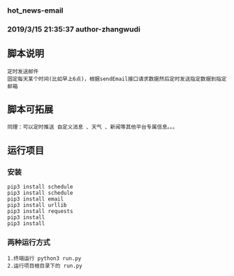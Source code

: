 ### hot_news-email
### 2019/3/15 21:35:37 author-zhangwudi
## 脚本说明
    定时发送邮件
    固定每天某个时间(比如早上6点)，根据sendEmail接口请求数据然后定时发送指定数据到指定邮箱
## 脚本可拓展
    同理：可以定时推送 自定义消息 、天气 、新闻等其他平台专属信息。。。
## 运行项目
### 安装
    pip3 install schedule
    pip3 install schedule
    pip3 install email
    pip3 install urllib
    pip3 install requests
    pip3 install
    pip3 install 
### 两种运行方式
    1.终端运行 python3 run.py
    2.运行项目根目录下的 run.py
